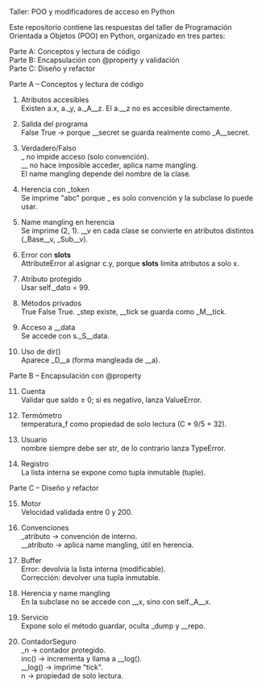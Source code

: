 Taller: POO y modificadores de acceso en Python

Este repositorio contiene las respuestas del taller de Programación Orientada a Objetos (POO) en Python, organizado en tres partes:  

Parte A: Conceptos y lectura de código  
Parte B: Encapsulación con @property y validación  
Parte C: Diseño y refactor  


Parte A – Conceptos y lectura de código


1. Atributos accesibles  
Existen a.x, a._y, a._A__z. El a.__z no es accesible directamente.  

2. Salida del programa  
False True → porque __secret se guarda realmente como _A__secret.  

3. Verdadero/Falso  
_ no impide acceso (solo convención).  
__ no hace imposible acceder, aplica name mangling.  
El name mangling depende del nombre de la clase.  

4. Herencia con _token  
Se imprime "abc" porque _ es solo convención y la subclase lo puede usar.  

5. Name mangling en herencia  
Se imprime (2, 1). __v en cada clase se convierte en atributos distintos (_Base__v, _Sub__v).  

6. Error con __slots__  
AttributeError al asignar c.y, porque __slots__ limita atributos a solo x.  

7. Atributo protegido  
Usar self._dato = 99.  

8. Métodos privados  
True False True. _step existe, __tick se guarda como _M__tick.  

9. Acceso a __data  
Se accede con s._S__data.  

10. Uso de dir()  
Aparece _D__a (forma mangleada de __a).  

Parte B – Encapsulación con @property


11. Cuenta  
Validar que saldo ≥ 0; si es negativo, lanza ValueError.  

12. Termómetro  
temperatura_f como propiedad de solo lectura (C * 9/5 + 32).  

13. Usuario  
nombre siempre debe ser str, de lo contrario lanza TypeError.  

14. Registro  
La lista interna se expone como tupla inmutable (tuple).  


Parte C – Diseño y refactor


15. Motor  
Velocidad validada entre 0 y 200.  

16. Convenciones  
_atributo → convención de interno.  
__atributo → aplica name mangling, útil en herencia.  

17. Buffer  
Error: devolvía la lista interna (modificable).  
Corrección: devolver una tupla inmutable.  

18. Herencia y name mangling  
En la subclase no se accede con __x, sino con self._A__x.  

19. Servicio  
Expone solo el método guardar, oculta _dump y __repo.  

20. ContadorSeguro  
_n → contador protegido.  
inc() → incrementa y llama a __log().  
__log() → imprime "tick".  
n → propiedad de solo lectura.  

